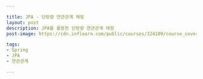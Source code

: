 ```yaml
---

title: JPA - 단방향 연관관계 매핑
layout: post
description: JPA를 활용한 단방향 연관관계 매핑
post-image: https://cdn.inflearn.com/public/courses/324109/course_cover/161476f8-f0b7-4b04-b293-ce648c2ea445/kyh_jsp.png

tags:
- Spring
- JPA
- 연관관계

---
```


